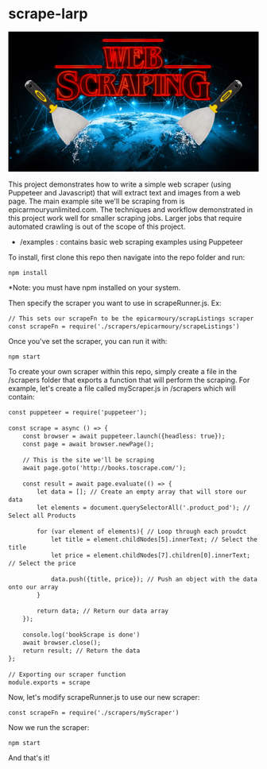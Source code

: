 # scrape-larp
<p align="center">
  <img src="https://github.com/brandonjyee/scrape-larp/blob/master/web-scraping-logo.png" alt="HeroHelp Logo"/>
</p>

This project demonstrates how to write a simple web scraper (using Puppeteer and Javascript) that will extract text and images from a web page. The main example site we'll be scraping from is epicarmouryunlimited.com. The techniques and workflow demonstrated in this project work well for smaller scraping jobs. Larger jobs that require automated crawling is out of the scope of this project.

- /examples : contains basic web scraping examples using Puppeteer

To install, first clone this repo then navigate into the repo folder and run:

```
npm install
```
*Note: you must have npm installed on your system.

Then specify the scraper you want to use in scrapeRunner.js. Ex:

```
// This sets our scrapeFn to be the epicarmoury/scrapListings scraper
const scrapeFn = require('./scrapers/epicarmoury/scrapeListings') 
```
Once you've set the scraper, you can run it with:
```
npm start
```

To create your own scraper within this repo, simply create a file in the /scrapers folder that exports a function that will perform the scraping. For example, let's create a file called myScraper.js in /scrapers which will contain:
```
const puppeteer = require('puppeteer');

const scrape = async () => {
    const browser = await puppeteer.launch({headless: true});
    const page = await browser.newPage();
    
    // This is the site we'll be scraping
    await page.goto('http://books.toscrape.com/');

    const result = await page.evaluate(() => {
        let data = []; // Create an empty array that will store our data
        let elements = document.querySelectorAll('.product_pod'); // Select all Products

        for (var element of elements){ // Loop through each proudct
            let title = element.childNodes[5].innerText; // Select the title
            let price = element.childNodes[7].children[0].innerText; // Select the price

            data.push({title, price}); // Push an object with the data onto our array
        }

        return data; // Return our data array
    });

    console.log('bookScrape is done')
    await browser.close();
    return result; // Return the data
};

// Exporting our scraper function
module.exports = scrape
```
Now, let's modify scrapeRunner.js to use our new scraper:
```
const scrapeFn = require('./scrapers/myScraper')
```
Now we run the scraper:
```
npm start
```
And that's it!
